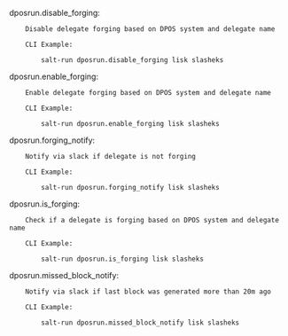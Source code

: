 dposrun.disable_forging:                                                     
    
        Disable delegate forging based on DPOS system and delegate name
    
        CLI Example:
    
            salt-run dposrun.disable_forging lisk slasheks
        
dposrun.enable_forging:
    
        Enable delegate forging based on DPOS system and delegate name
    
        CLI Example:
    
            salt-run dposrun.enable_forging lisk slasheks
        
dposrun.forging_notify:
    
        Notify via slack if delegate is not forging
    
        CLI Example:
    
            salt-run dposrun.forging_notify lisk slasheks
        
dposrun.is_forging:
    
        Check if a delegate is forging based on DPOS system and delegate name
    
        CLI Example:
    
            salt-run dposrun.is_forging lisk slasheks
        
dposrun.missed_block_notify:
    
        Notify via slack if last block was generated more than 20m ago
    
        CLI Example:
    
            salt-run dposrun.missed_block_notify lisk slasheks
